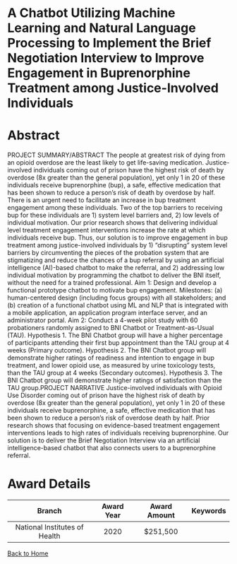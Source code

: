 
A Chatbot Utilizing Machine Learning and Natural Language Processing to Implement the Brief Negotiation Interview to Improve Engagement in Buprenorphine Treatment among Justice-Involved Individuals
=====================================================================================================================================================================================================

# Abstract


PROJECT SUMMARY/ABSTRACT
The people at greatest risk of dying from an opioid overdose are the least likely to get
life-saving medication. Justice-involved individuals coming out of prison have the highest risk
of death by overdose (8x greater than the general population), yet only 1 in 20 of these
individuals receive buprenorphine (bup), a safe, effective medication that has been shown to
reduce a person’s risk of death by overdose by half. There is an urgent need to facilitate an
increase in bup treatment engagement among these individuals. Two of the top barriers to
receiving bup for these individuals are 1) system level barriers and, 2) low levels of individual
motivation. Our prior research shows that delivering individual level treatment engagement
interventions increase the rate at which individuals receive bup. Thus, our solution is to
improve engagement in bup treatment among justice-involved individuals by 1) “disrupting”
system level barriers by circumventing the pieces of the probation system that are
stigmatizing and reduce the chances of a bup referral by using an artificial intelligence
(AI)-based chatbot to make the referral, and 2) addressing low individual motivation by
programming the chatbot to deliver the BNI itself, without the need for a trained professional.
Aim 1: Design and develop a functional prototype chatbot to motivate bup engagement.
Milestones: (a) human-centered design (including focus groups) with all stakeholders; and (b)
creation of a functional chatbot using ML and NLP that is integrated with a mobile application,
an application program interface server, and an administrator portal.
Aim 2: Conduct a 4-week pilot study with 60 probationers randomly assigned to BNI Chatbot
or Treatment-as-Usual (TAU).
Hypothesis 1. The BNI Chatbot group will have a higher percentage of participants attending
their first bup appointment than the TAU group at 4 weeks (Primary outcome).
Hypothesis 2. The BNI Chatbot group will demonstrate higher ratings of readiness and
intention to engage in bup treatment, and lower opioid use, as measured by urine toxicology
tests, than the TAU group at 4 weeks (Secondary outcomes).
Hypothesis 3. The BNI Chatbot group will demonstrate higher ratings of satisfaction than the
TAU group.PROJECT NARRATIVE
Justice-involved individuals with Opioid Use Disorder coming out of prison have the highest
risk of death by overdose (8x greater than the general population), yet only 1 in 20 of these
individuals receive buprenorphine, a safe, effective medication that has been shown to reduce
a person’s risk of overdose death by half. Prior research shows that focusing on
evidence-based treatment engagement interventions leads to high rates of individuals
receiving buprenorphine. Our solution is to deliver the Brief Negotiation Interview via an
artificial intelligence-based chatbot that also connects users to a buprenorphine referral.  

# Award Details

|Branch|Award Year|Award Amount|Keywords|
| :---: | :---: | :---: | :---: |
|National Institutes of Health|2020|$251,500||
  
  


[Back to Home](https://github.com/chrischow/dod_sbir_awards/Reports/JH/#2414)